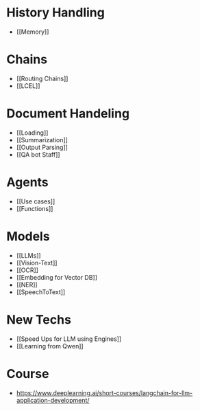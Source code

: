 
# History Handling
- [[Memory]]

# Chains
- [[Routing Chains]]
- [[LCEL]]

# Document Handeling
- [[Loading]]
- [[Summarization]]
- [[Output Parsing]]
- [[QA bot Staff]]

# Agents
- [[Use cases]]
- [[Functions]]

# Models
- [[LLMs]]
- [[Vision-Text]]
- [[OCR]]
- [[Embedding for Vector DB]]
- [[NER]]
- [[SpeechToText]]

# New Techs
- [[Speed Ups for LLM using Engines]]
- [[Learning from Qwen]]

# Course
- https://www.deeplearning.ai/short-courses/langchain-for-llm-application-development/